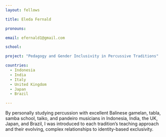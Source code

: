 ```yaml
---
layout: fellows

title: Eleda Fernald

pronouns: 

email: efernald1@gmail.com

school: 

project: "Pedagogy and Gender Inclusivity in Percussive Traditions"

countries:
  - Indonesia
  - India
  - Italy
  - United Kingdom
  - Japan
  - Brazil

---
```


By personally studying percussion with excellent Balinese gamelan, tabla, samba school, taiko, and pandeiro musicians in Indonesia, India, the UK, Japan, and Brazil, I was introduced to each tradition’s teaching approach and their evolving, complex relationships to identity-based exclusivity.